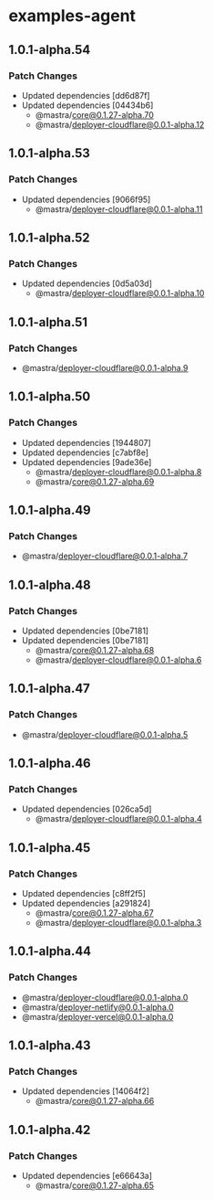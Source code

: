 # examples-agent

## 1.0.1-alpha.54

### Patch Changes

- Updated dependencies [dd6d87f]
- Updated dependencies [04434b6]
  - @mastra/core@0.1.27-alpha.70
  - @mastra/deployer-cloudflare@0.0.1-alpha.12

## 1.0.1-alpha.53

### Patch Changes

- Updated dependencies [9066f95]
  - @mastra/deployer-cloudflare@0.0.1-alpha.11

## 1.0.1-alpha.52

### Patch Changes

- Updated dependencies [0d5a03d]
  - @mastra/deployer-cloudflare@0.0.1-alpha.10

## 1.0.1-alpha.51

### Patch Changes

- @mastra/deployer-cloudflare@0.0.1-alpha.9

## 1.0.1-alpha.50

### Patch Changes

- Updated dependencies [1944807]
- Updated dependencies [c7abf8e]
- Updated dependencies [9ade36e]
  - @mastra/deployer-cloudflare@0.0.1-alpha.8
  - @mastra/core@0.1.27-alpha.69

## 1.0.1-alpha.49

### Patch Changes

- @mastra/deployer-cloudflare@0.0.1-alpha.7

## 1.0.1-alpha.48

### Patch Changes

- Updated dependencies [0be7181]
- Updated dependencies [0be7181]
  - @mastra/core@0.1.27-alpha.68
  - @mastra/deployer-cloudflare@0.0.1-alpha.6

## 1.0.1-alpha.47

### Patch Changes

- @mastra/deployer-cloudflare@0.0.1-alpha.5

## 1.0.1-alpha.46

### Patch Changes

- Updated dependencies [026ca5d]
  - @mastra/deployer-cloudflare@0.0.1-alpha.4

## 1.0.1-alpha.45

### Patch Changes

- Updated dependencies [c8ff2f5]
- Updated dependencies [a291824]
  - @mastra/core@0.1.27-alpha.67
  - @mastra/deployer-cloudflare@0.0.1-alpha.3

## 1.0.1-alpha.44

### Patch Changes

- @mastra/deployer-cloudflare@0.0.1-alpha.0
- @mastra/deployer-netlify@0.0.1-alpha.0
- @mastra/deployer-vercel@0.0.1-alpha.0

## 1.0.1-alpha.43

### Patch Changes

- Updated dependencies [14064f2]
  - @mastra/core@0.1.27-alpha.66

## 1.0.1-alpha.42

### Patch Changes

- Updated dependencies [e66643a]
  - @mastra/core@0.1.27-alpha.65
